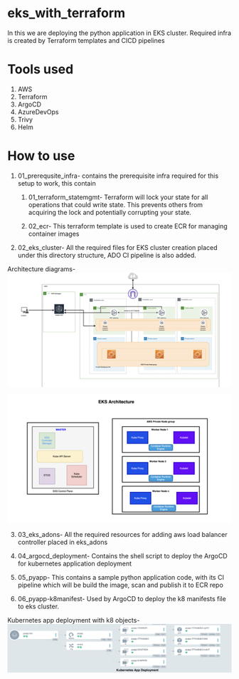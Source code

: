 # eks_with_terraform
In this we are deploying the python application in EKS cluster. Required infra is created by Terraform templates and CICD pipelines

# Tools used
1. AWS
2. Terraform
3. ArgoCD
4. AzureDevOps
5. Trivy 
6. Helm

# How to use
1. 01_prerequsite_infra- contains the prerequisite infra required for this setup to work, this contain 
    1. 01_terraform_statemgmt- Terraform will lock your state for all operations that could write state. This prevents others from acquiring the lock and potentially corrupting your state.

    2. 02_ecr- This terraform template is used to create ECR for managing container images

2. 02_eks_cluster- All the required files for EKS cluster creation placed under this directory structure, ADO CI pipeline is also added.

Architecture diagrams-
<img src="./02_eks_cluster/EKS_Network_Setup.png" alt="AWS VPC 2 Tier Architecture diagram"/>

<img src="./02_eks_cluster/EKS_Archiecture.png" alt="EKS Architecture Diagram"/>

3. 03_eks_adons- All the required resources for adding aws load balancer controller placed in eks_adons

4. 04_argocd_deployment- Contains the shell script to deploy the ArgoCD for kubernetes application deployment

5. 05_pyapp- This contains a sample python application code, with its CI pipeline which will be build the image, scan and publish it to ECR repo

6. 06_pyapp-k8manifest- Used by ArgoCD to deploy the k8 manifests file to eks cluster.

Kubernetes app deployment with k8 objects-
<img src="./06_pyapp-k8manifest/img/App_deployment.png" alt="Application deployment on EKS"/>
